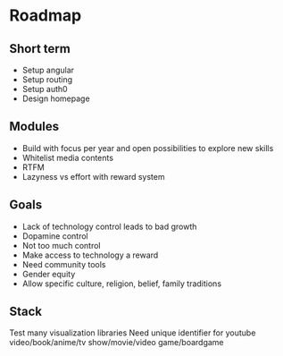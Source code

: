 Roadmap
=======

Short term
----------

- Setup angular
- Setup routing
- Setup auth0
- Design homepage


Modules
-------

- Build with focus per year and open possibilities to explore new skills
- Whitelist media contents
- RTFM
- Lazyness vs effort with reward system


Goals
-----

- Lack of technology control leads to bad growth
- Dopamine control
- Not too much control
- Make access to technology a reward
- Need community tools
- Gender equity
- Allow specific culture, religion, belief, family traditions


Stack
-----

Test many visualization libraries
Need unique identifier for youtube video/book/anime/tv show/movie/video game/boardgame
